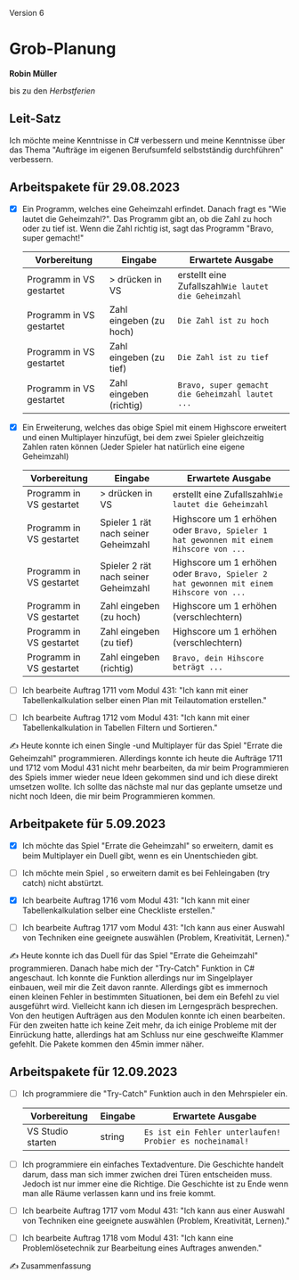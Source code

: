 Version 6

# Grob-Planung

**Robin Müller**

bis zu den *Herbstferien*

## Leit-Satz

Ich möchte meine Kenntnisse in C# verbessern und meine Kenntnisse über das Thema "Aufträge im eigenen Berufsumfeld selbstständig durchführen" verbessern.

## Arbeitspakete für 29.08.2023

- [x] Ein Programm, welches eine Geheimzahl erfindet. Danach fragt es "Wie lautet die Geheimzahl?". Das Programm gibt an, ob die Zahl zu hoch oder zu tief ist. Wenn die Zahl richtig ist, sagt das Programm "Bravo, super gemacht!"
  
  | Vorbereitung | Eingabe | Erwartete Ausgabe |
  | --- | --- | --- |
  | Programm in VS gestartet | > drücken in VS | erstellt eine Zufallszahl`Wie lautet die Geheimzahl` |
  | Programm in VS gestartet | Zahl eingeben (zu hoch) | `Die Zahl ist zu hoch` |
  | Programm in VS gestartet | Zahl eingeben (zu tief) | `Die Zahl ist zu tief` |
  | Programm in VS gestartet | Zahl eingeben (richtig) | `Bravo, super gemacht die Geheimzahl lautet ...` |
  
- [x] Ein Erweiterung, welches das obige Spiel mit einem Highscore erweitert und einen Multiplayer hinzufügt, bei dem zwei Spieler gleichzeitig Zahlen raten können (Jeder Spieler hat natürlich eine eigene Geheimzahl)
  
  | Vorbereitung | Eingabe | Erwartete Ausgabe |
  | --- | --- | --- |
  | Programm in VS gestartet | > drücken in VS | erstellt eine Zufallszahl`Wie lautet die Geheimzahl` |
  | Programm in VS gestartet | Spieler 1 rät nach seiner Geheimzahl | Highscore um 1 erhöhen oder `Bravo, Spieler 1 hat gewonnen mit einem Hihscore von ...` |
  | Programm in VS gestartet | Spieler 2 rät nach seiner Geheimzahl | Highscore um 1 erhöhen oder `Bravo, Spieler 2 hat gewonnen mit einem Hihscore von ...` |
  | Programm in VS gestartet | Zahl eingeben (zu hoch) | Highscore um 1 erhöhen (verschlechtern) |
  | Programm in VS gestartet | Zahl eingeben (zu tief) | Highscore um 1 erhöhen (verschlechtern) |
  | Programm in VS gestartet | Zahl eingeben (richtig) | `Bravo, dein Hihscore beträgt ...` |
  
- [ ] Ich bearbeite Auftrag 1711 vom Modul 431: "Ich kann mit einer Tabellenkalkulation selber einen Plan mit Teilautomation erstellen."
  
- [ ] Ich bearbeite Auftrag 1712 vom Modul 431: "Ich kann mit einer Tabellenkalkulation in Tabellen Filtern und Sortieren."
  

✍️ Heute konnte ich einen Single -und Multiplayer für das Spiel "Errate die Geheimzahl" programmieren. Allerdings konnte ich heute die Aufträge 1711 und 1712 vom Modul 431 nicht mehr bearbeiten, da mir beim Programmieren des Spiels immer wieder neue Ideen gekommen sind und ich diese direkt umsetzen wollte. Ich sollte das nächste mal nur das geplante umsetze und nicht noch Ideen, die mir beim Programmieren kommen.

## Arbeitpakete für 5.09.2023

- [x] Ich möchte das Spiel "Errate die Geheimzahl" so erweitern, damit es beim Multiplayer ein Duell gibt, wenn es ein Unentschieden gibt.
  
- [ ] Ich möchte mein Spiel , so erweitern damit es bei Fehleingaben (try catch) nicht abstürtzt.
  
- [x] Ich bearbeite Auftrag 1716 vom Modul 431: "Ich kann mit einer Tabellenkalkulation selber eine Checkliste erstellen."
  
- [ ] Ich bearbeite Auftrag 1717 vom Modul 431: "Ich kann aus einer Auswahl von Techniken eine geeignete auswählen (Problem, Kreativität, Lernen)."
  

✍️ Heute konnte ich das Duell für das Spiel "Errate die Geheimzahl" programmieren. Danach habe mich der "Try-Catch" Funktion in C# angeschaut. Ich konnte die Funktion allerdings nur im Singelplayer einbauen, weil mir die Zeit davon rannte. Allerdings gibt es immernoch einen kleinen Fehler in bestimmten Situationen, bei dem ein Befehl zu viel ausgeführt wird. Vielleicht kann ich diesen im Lerngespräch besprechen. Von den heutigen Aufträgen aus den Modulen konnte ich einen bearbeiten. Für den zweiten hatte ich keine Zeit mehr, da ich einige Probleme mit der Einrückung hatte, allerdings hat am Schluss nur eine geschweifte Klammer gefehlt. Die Pakete kommen den 45min immer näher.

## Arbeitspakete für 12.09.2023

- [ ] Ich programmiere die "Try-Catch" Funktion auch in den Mehrspieler ein.
  
  | Vorbereitung | Eingabe | Erwartete Ausgabe |
  | --- | --- | --- |
  | VS Studio starten | string | `Es ist ein Fehler unterlaufen! Probier es nocheinamal!` |
  
- [ ] Ich programmiere ein einfaches Textadventure. Die Geschichte handelt darum, dass man sich immer zwichen drei Türen entscheiden muss. Jedoch ist nur immer eine die Richtige. Die Geschichte ist zu Ende wenn man alle Räume verlassen kann und ins freie kommt.
  
- [ ] Ich bearbeite Auftrag 1717 vom Modul 431: "Ich kann aus einer Auswahl von Techniken eine geeignete auswählen (Problem, Kreativität, Lernen)."
  
- [ ] Ich bearbeite Auftrag 1718 vom Modul 431: "Ich kann eine Problemlösetechnik zur Bearbeitung eines Auftrages anwenden."
  

✍️ Zusammenfassung
